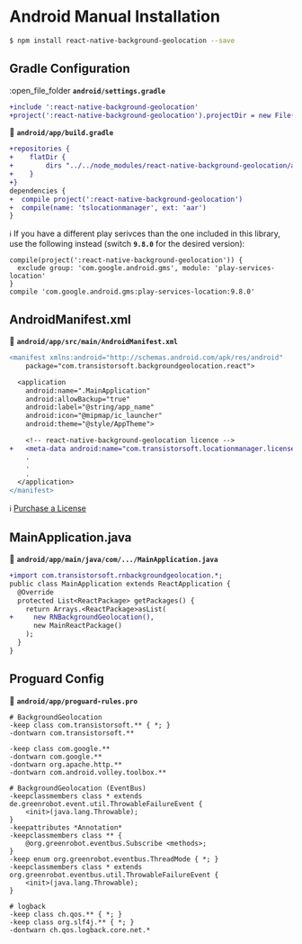 # Android Manual Installation

```bash
$ npm install react-native-background-geolocation --save
```

## Gradle Configuration

:open_file_folder **`android/settings.gradle`**

```diff
+include ':react-native-background-geolocation'
+project(':react-native-background-geolocation').projectDir = new File(rootProject.projectDir, '../node_modules/react-native-background-geolocation/android')
```

:open_file_folder: **`android/app/build.gradle`**

```diff
+repositories {
+    flatDir {
+        dirs "../../node_modules/react-native-background-geolocation/android/libs"
+    }
+}
dependencies {
+  compile project(':react-native-background-geolocation')
+  compile(name: 'tslocationmanager', ext: 'aar')
}
```

:information_source: If you have a different play serivces than the one included in this library, use the following instead (switch **`9.8.0`** for the desired version):

```
compile(project(':react-native-background-geolocation')) {
  exclude group: 'com.google.android.gms', module: 'play-services-location'
}
compile 'com.google.android.gms:play-services-location:9.8.0'
```

## AndroidManifest.xml

:open_file_folder: **`android/app/src/main/AndroidManifest.xml`**

```diff
<manifest xmlns:android="http://schemas.android.com/apk/res/android"
    package="com.transistorsoft.backgroundgeolocation.react">

  <application
    android:name=".MainApplication"
    android:allowBackup="true"
    android:label="@string/app_name"
    android:icon="@mipmap/ic_launcher"
    android:theme="@style/AppTheme">

    <!-- react-native-background-geolocation licence -->
+   <meta-data android:name="com.transistorsoft.locationmanager.license" android:value="YOUR_LICENCE_KEY_HERE" />
    .
    .
    .
  </application>
</manifest>

```

:information_source: [Purchase a License](http://www.transistorsoft.com/shop/products/react-native-background-geolocation)

## MainApplication.java

:open_file_folder: **`android/app/main/java/com/.../MainApplication.java`**

```diff
+import com.transistorsoft.rnbackgroundgeolocation.*;
public class MainApplication extends ReactApplication {
  @Override
  protected List<ReactPackage> getPackages() {
    return Arrays.<ReactPackage>asList(
+     new RNBackgroundGeolocation(),
      new MainReactPackage()
    );
  }
}
```

## Proguard Config

:open_file_folder: **`android/app/proguard-rules.pro`**

```proguard
# BackgroundGeolocation
-keep class com.transistorsoft.** { *; }
-dontwarn com.transistorsoft.**

-keep class com.google.**
-dontwarn com.google.**
-dontwarn org.apache.http.**
-dontwarn com.android.volley.toolbox.**

# BackgroundGeolocation (EventBus)
-keepclassmembers class * extends de.greenrobot.event.util.ThrowableFailureEvent {
    <init>(java.lang.Throwable);
}
-keepattributes *Annotation*
-keepclassmembers class ** {
    @org.greenrobot.eventbus.Subscribe <methods>;
}
-keep enum org.greenrobot.eventbus.ThreadMode { *; }
-keepclassmembers class * extends org.greenrobot.eventbus.util.ThrowableFailureEvent {
    <init>(java.lang.Throwable);
}

# logback
-keep class ch.qos.** { *; }
-keep class org.slf4j.** { *; }
-dontwarn ch.qos.logback.core.net.*
```
